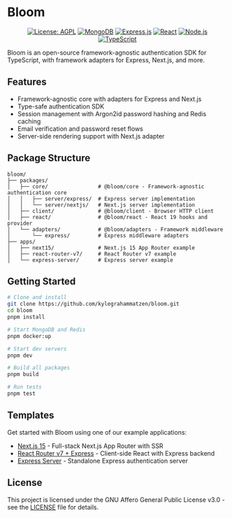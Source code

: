 # Bloom

<div align="center">

[![License: AGPL](https://img.shields.io/badge/License-AGPL-red.svg)](LICENSE)
[![MongoDB](https://img.shields.io/badge/MongoDB-8.7-green.svg)](https://www.mongodb.com/)
[![Express.js](https://img.shields.io/badge/Express.js-4.21-green.svg)](https://expressjs.com/)
[![React](https://img.shields.io/badge/React-19-blue.svg)](https://reactjs.org/)
[![Node.js](https://img.shields.io/badge/Node.js-20-green.svg)](https://nodejs.org/)
[![TypeScript](https://img.shields.io/badge/TypeScript-5.9-blue.svg)](https://www.typescriptlang.org/)

</div>

Bloom is an open-source framework-agnostic authentication SDK for TypeScript, with framework adapters for Express, Next.js, and more.

## Features

- Framework-agnostic core with adapters for Express and Next.js
- Type-safe authentication SDK
- Session management with Argon2id password hashing and Redis caching
- Email verification and password reset flows
- Server-side rendering support with Next.js adapter

## Package Structure

```
bloom/
├── packages/
│   ├── core/                # @bloom/core - Framework-agnostic authentication core
│   │   ├── server/express/  # Express server implementation
│   │   └── server/nextjs/   # Next.js server implementation
│   ├── client/              # @bloom/client - Browser HTTP client
│   ├── react/               # @bloom/react - React 19 hooks and provider
│   └── adapters/            # @bloom/adapters - Framework middleware
│       └── express/         # Express middleware adapters
├── apps/
│   ├── next15/              # Next.js 15 App Router example
│   ├── react-router-v7/     # React Router v7 example
│   └── express-server/      # Express server example
```

## Getting Started

```bash
# Clone and install
git clone https://github.com/kylegrahammatzen/bloom.git
cd bloom
pnpm install

# Start MongoDB and Redis
pnpm docker:up

# Start dev servers
pnpm dev

# Build all packages
pnpm build

# Run tests
pnpm test
```

## Templates

Get started with Bloom using one of our example applications:

- [Next.js 15](apps/next15) - Full-stack Next.js App Router with SSR
- [React Router v7 + Express](apps/react-router-v7) - Client-side React with Express backend
- [Express Server](apps/express-server) - Standalone Express authentication server

## License

This project is licensed under the GNU Affero General Public License v3.0 - see the [LICENSE](LICENSE) file for details.
